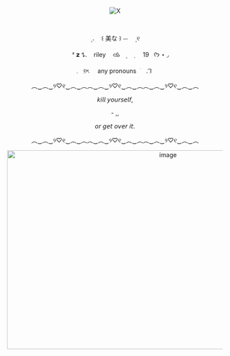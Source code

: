 ‎ ‎ ‎ ‎ <p align="center" dir="auto"> 
![X](https://github.com/user-attachments/assets/8cb5311b-9546-4668-9d81-a53b5976d8fd)










‎ ‎ ‎ ‎ <p align="center" dir="auto"> 
‎ ㅤ۪  𝅄ㅤ ꒰    美な  ꒱    ⏤ㅤ    ۪ ୧
‎ ‎ ‎ ‎ <p align="center" dir="auto"> 
‎ ‎ ‎ ‎ ㅤㅤᶻ 𝘇 𐰁.  ‎ ‎ ‎ rileyㅤ‎ 𐚁ㅤ۪ ㅤ݂ ‎ ‎ ‎ ‎ ‎ 19‎ ‎ ‎ ‎ ‎  ᡣ𐭩   ⋆ ◞
‎ ‎ ‎ ‎ <p align="center" dir="auto"> 
𓈒‎ ‎   ‎ ୭ৎ  ‎ ‎ ‎ ‎ any     pronouns⠀ׂㅤ.  ͡꒱
‎ 
‎ 
‎ ‎ ‎ ‎ ‎ ‎ 
<p align="center" dir="auto">
︵‿︵‿୨♡୧‿︵‿︵︵‿︵‿୨♡୧‿︵‿︵︵‿︵‿୨♡୧‿︵‿︵

<p align="center" dir="auto">
𝘬𝘪𝘭𝘭 𝘺𝘰𝘶𝘳𝘴𝘦𝘭𝘧,

<p align="center" dir="auto">
- ,,


<p align="center" dir="auto">
𝘰𝘳 𝘨𝘦𝘵 𝘰𝘷𝘦𝘳 𝘪𝘵.

<p align="center" dir="auto">
︵‿︵‿୨♡୧‿︵‿︵︵‿︵‿୨♡୧‿︵‿︵︵‿︵‿୨♡୧‿︵‿︵

<p align="center" dir="auto">
<img width="736" height="464" alt="image" src="https://github.com/user-attachments/assets/f096c517-2a01-4b2f-9369-728e5a3897c3" />



